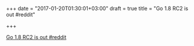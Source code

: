 +++
date = "2017-01-20T01:30:01+03:00"
draft = true
title = "Go 1.8 RC2 is out  #reddit"

+++

<p><a href="https://t.co/gwZyMqvqSo">Go 1.8 RC2 is out  #reddit</a></p>
